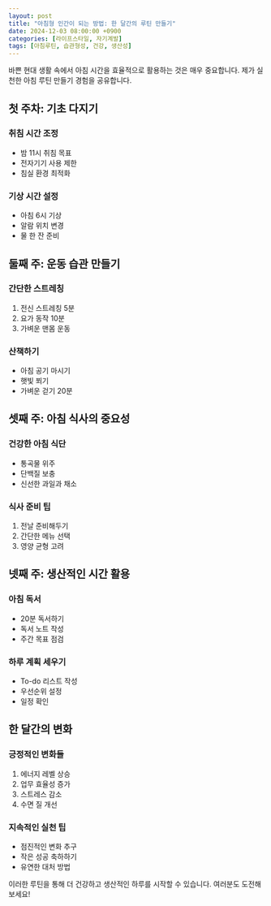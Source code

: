 ```yaml
---
layout: post
title: "아침형 인간이 되는 방법: 한 달간의 루틴 만들기"
date: 2024-12-03 08:00:00 +0900
categories: [라이프스타일, 자기계발]
tags: [아침루틴, 습관형성, 건강, 생산성]
---
```


바쁜 현대 생활 속에서 아침 시간을 효율적으로 활용하는 것은 매우 중요합니다. 제가 실천한 아침 루틴 만들기 경험을 공유합니다.

## 첫 주차: 기초 다지기

### 취침 시간 조정
- 밤 11시 취침 목표
- 전자기기 사용 제한
- 침실 환경 최적화

### 기상 시간 설정
- 아침 6시 기상
- 알람 위치 변경
- 물 한 잔 준비

## 둘째 주: 운동 습관 만들기

### 간단한 스트레칭
1. 전신 스트레칭 5분
2. 요가 동작 10분
3. 가벼운 맨몸 운동

### 산책하기
- 아침 공기 마시기
- 햇빛 쬐기
- 가벼운 걷기 20분

## 셋째 주: 아침 식사의 중요성

### 건강한 아침 식단
- 통곡물 위주
- 단백질 보충
- 신선한 과일과 채소

### 식사 준비 팁
1. 전날 준비해두기
2. 간단한 메뉴 선택
3. 영양 균형 고려

## 넷째 주: 생산적인 시간 활용

### 아침 독서
- 20분 독서하기
- 독서 노트 작성
- 주간 목표 점검

### 하루 계획 세우기
- To-do 리스트 작성
- 우선순위 설정
- 일정 확인

## 한 달간의 변화

### 긍정적인 변화들
1. 에너지 레벨 상승
2. 업무 효율성 증가
3. 스트레스 감소
4. 수면 질 개선

### 지속적인 실천 팁
- 점진적인 변화 추구
- 작은 성공 축하하기
- 유연한 대처 방법

이러한 루틴을 통해 더 건강하고 생산적인 하루를 시작할 수 있습니다. 여러분도 도전해보세요!
